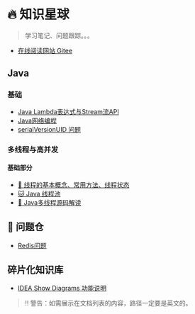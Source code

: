 # 🔥 知识星球

> 学习笔记、问题跟踪。。。

* [在线阅读网站 Gitee](https://witty-hamster.gitee.io/galaxy)

## Java

### 基础

- [Java Lambda表达式与Stream流API](docs/java/basis/java-lambda-and-stream.md)
- [Java网络编程](docs/java/basis/java-network-program.md)
- [serialVersionUID 问题](docs/java/basis/serialVersionUID.md)

### 多线程与高并发

#### 基础部分

- [🐹 线程的基本概念、常用方法、线程状态](docs/java/concurrent/a-java-thread-basis.md)
- [🐱 Java 线程池](docs/java/concurrent/a-java-thread-pool.md)
- [🐤 Java多线程源码解读](docs/java/concurrent/a-thread-source-code.md)

## 💢 问题仓

- [Redis问题](docs/error-pool/redis.md)

## 碎片化知识库

- [IDEA Show Diagrams 功能说明](docs/idea/IDEA-Show-Diagrams.md)



> ‼️ 警告：如需展示在文档列表的内容，路径一定要是英文的。

